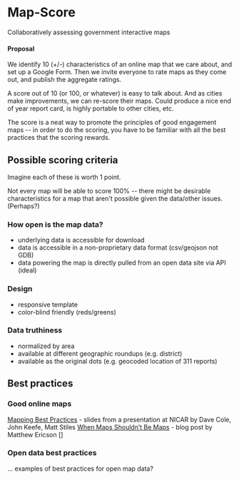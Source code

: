 Map-Score
=========

Collaboratively assessing government interactive maps

#### Proposal

We identify 10 (+/-) characteristics of an online map that we care about, and set up a Google Form. Then we invite everyone to rate maps as they come out, and publish the aggregate ratings.

A score out of 10 (or 100, or whatever) is easy to talk about. And as cities make improvements, we can re-score their maps. Could produce a nice end of year report card, is highly portable to other cities, etc.

The score is a neat way to promote the principles of good engagement maps -- in order to do the scoring, you have to be familiar with all the best practices that the scoring rewards.

## Possible scoring criteria

Imagine each of these is worth 1 point. 

Not every map will be able to score 100% -- there might be desirable characteristics for a map that aren't possible given the data/other issues. (Perhaps?)

### How open is the map data?

* underlying data is accessible for download
* data is accessible in a non-proprietary data format (csv/geojson not GDB)
* data powering the map is directly pulled from an open data site via API (ideal)

### Design

* responsive template
* color-blind friendly (reds/greens)

### Data truthiness

* normalized by area
* available at different geographic roundups (e.g. district)
* available as the original dots (e.g. geocoded location of 311 reports)


## Best practices

### Good online maps
[Mapping Best Practices](https://docs.google.com/a/openplans.org/presentation/d/1CA9R42cy4wjzIIWlyd0FMWvyW7BqsrzOGLQBgkwsy1Q/edit#slide=id.gafca7129_735) - slides from a presentation at NICAR by Dave Cole, John Keefe, Matt Stiles
[When Maps Shouldn’t Be Maps](http://www.ericson.net/content/2011/10/when-maps-shouldnt-be-maps/) - blog post by Matthew Ericson
[]

### Open data best practices
... examples of best practices for open map data?
